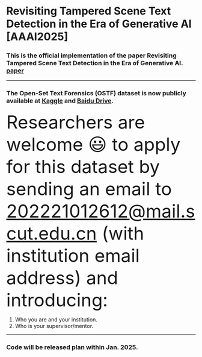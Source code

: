# Revisiting Tampered Scene Text Detection in the Era of Generative AI [AAAI2025]

### This is the official implementation of the paper Revisiting Tampered Scene Text Detection in the Era of Generative AI.  [paper](https://arxiv.org/pdf/2407.21422)

---

### The Open-Set Text Forensics (OSTF) dataset is now publicly available at [Kaggle](https://pan.baidu.com/s/1r8hr9IUN2uJ5If4s4B4Dlg?pwd=OSTF) and [Baidu Drive](https://pan.baidu.com/s/1r8hr9IUN2uJ5If4s4B4Dlg?pwd=OSTF). 

<font size=10>Researchers are welcome 😃 to apply for this dataset by sending an email to  202221012612@mail.scut.edu.cn (with institution email address) and introducing:</font><br/>
1. Who you are and your institution.
2. Who is your supervisor/mentor.
---

### Code will be released plan within Jan. 2025.

